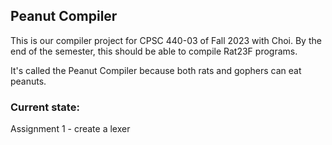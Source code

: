 ## Peanut Compiler

This is our compiler project for CPSC 440-03 of Fall 2023 with Choi. By the end of the semester, this should be able to compile Rat23F programs.

It's called the Peanut Compiler because both rats and gophers can eat peanuts.

### Current state:

Assignment 1 - create a lexer
